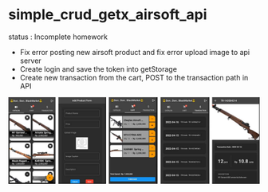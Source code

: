 # simple_crud_getx_airsoft_api

status : Incomplete
homework 
- Fix error posting new airsoft product and fix error upload image to api server
- Create login and save the token into getStorage
- Create new transaction from the cart, POST to the transaction path in API

![](https://github.com/10Lee/simple_e_commerce_w_crud_getx_api/blob/main/ss_simple_ecommerce_crud_getx_api.jpg?raw=true)
